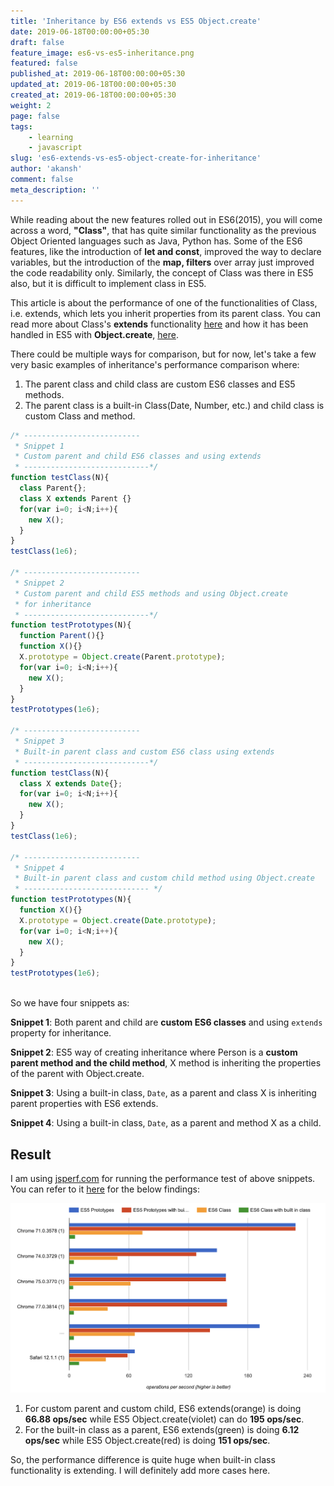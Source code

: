 ```yaml
---
title: 'Inheritance by ES6 extends vs ES5 Object.create'
date: 2019-06-18T00:00:00+05:30
draft: false
feature_image: es6-vs-es5-inheritance.png
featured: false
published_at: 2019-06-18T00:00:00+05:30
updated_at: 2019-06-18T00:00:00+05:30
created_at: 2019-06-18T00:00:00+05:30
weight: 2
page: false
tags: 
    - learning
    - javascript
slug: 'es6-extends-vs-es5-object-create-for-inheritance'
author: 'akansh'
comment: false
meta_description: ''
---
```


While reading about the new features rolled out in ES6(2015), you will come across a word, **"Class"**, that has quite similar functionality as the previous Object Oriented languages such as Java, Python has. Some of the ES6 features, like the introduction of **let and const**, improved the way to declare variables, but the introduction of the **map, filters** over array just improved the code readability only. Similarly, the concept of Class was there in ES5 also, but it is difficult to implement class in ES5. 

This article is about the performance of one of the functionalities of Class, i.e. extends, which lets you inherit properties from its parent class. You can read more about Class's **extends** functionality [here](https://scotch.io/tutorials/demystifying-es6-classes-and-prototypal-inheritance#toc-subclassing-in-es6) and how it has been handled in ES5 with **Object.create**, [here](https://medium.com/@dange.laxmikant/simplified-inheritance-in-js-es5-way-60b4ff19b008).

There could be multiple ways for comparison, but for now, let's take a few very basic examples of inheritance's performance comparison where: 
1. The parent class and child class are custom ES6 classes and ES5 methods.
2. The parent class is a built-in Class(Date, Number, etc.) and child class is custom Class and method.

```js
/* --------------------------
 * Snippet 1
 * Custom parent and child ES6 classes and using extends
 * ----------------------------*/
function testClass(N){
  class Parent{};
  class X extends Parent {}
  for(var i=0; i<N;i++){
    new X();
  }
}
testClass(1e6);

/* --------------------------
 * Snippet 2
 * Custom parent and child ES5 methods and using Object.create 
 * for inheritance
 * ----------------------------*/
function testPrototypes(N){
  function Parent(){}
  function X(){}
  X.prototype = Object.create(Parent.prototype);
  for(var i=0; i<N;i++){
    new X();
  }
}
testPrototypes(1e6);

/* --------------------------
 * Snippet 3
 * Built-in parent class and custom ES6 class using extends
 * ----------------------------*/
function testClass(N){
  class X extends Date{};
  for(var i=0; i<N;i++){
    new X();
  }
}
testClass(1e6);

/* --------------------------
 * Snippet 4
 * Built-in parent class and custom child method using Object.create
 * ---------------------------- */
function testPrototypes(N){
  function X(){}
  X.prototype = Object.create(Date.prototype);
  for(var i=0; i<N;i++){
    new X();
  }
}
testPrototypes(1e6);

```
<br>
So we have four snippets as: 

**Snippet 1**: Both parent and child are **custom ES6 classes** and using `extends` property for inheritance.

**Snippet 2**: ES5 way of creating inheritance where Person is a **custom parent method and the child method**, X method is inheriting the properties of the parent with Object.create.

**Snippet 3**: Using a built-in class, `Date`, as a parent and class X is inheriting parent properties with ES6 extends. 

**Snippet 4**: Using a built-in class, `Date`, as a parent and method X as a child.

## Result
I am using [jsperf.com](https://jsperf.com) for running the performance test of above snippets. You can refer to it [here](https://jsperf.com/es6-class-vs-es5-proto/) for the below findings:
 
![Performance result of ES6 extends vs ES5 Object.create for inheritance](es6-extends-vs-es5-object-create.png)

1. For custom parent and custom child, ES6 extends(orange) is doing **66.88 ops/sec** while ES5 Object.create(violet) can do **195 ops/sec**.
2. For the built-in class as a parent, ES6 extends(green) is doing **6.12 ops/sec** while ES5 Object.create(red) is doing **151 ops/sec**. 

So, the performance difference is quite huge when built-in class functionality is extending. I will definitely add more cases here. 

